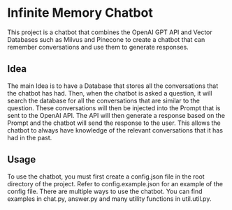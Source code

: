 # Infinite Memory Chatbot

This project is a chatbot that combines the OpenAI GPT API and Vector Databases such as Milvus and Pinecone to create a chatbot that can remember conversations and use them to generate responses.

## Idea

The main Idea is to have a Database that stores all the conversations that the chatbot has had. Then, when the chatbot is asked a question, it will search the database for all the conversations that are similar to the question. These conversations will then be injected into the Prompt that is sent to the OpenAI API. The API will then generate a response based on the Prompt and the chatbot will send the response to the user. This allows the chatbot to always have knowledge of the relevant conversations that it has had in the past.

## Usage

To use the chatbot, you must first create a config.json file in the root directory of the project. Refer to config.example.json for an example of the config file.
There are multiple ways to use the chatbot. You can find examples in chat.py, answer.py and many utility functions in util.util.py.
